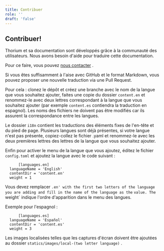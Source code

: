 ```yaml
---
title: Contribuer
role: ''
draft: 'false'
---
```


## Contribuer!

Thorium et sa documentation sont développés grâce à la communauté des utilisateurs. Nous avons besoin d'aide pour traduire cette documentation.

Pour ce faire, vous pouvez [nous contacter](https://www.edrlab.org/contact/) .

Si vous êtes suffisamment à l'aise avec GitHub et le format Markdown, vous pouvez proposer une nouvelle traduction via une Pull Request.

Pour cela : clonez le dépôt et créez une branche avec le nom de la langue que vous souhaitez ajouter, faites une copie du dossier `content.en` et renommez-le avec deux lettres correspondant à la langue que vous souhaitez ajouter (par exemple `content.es` contiendra la traduction en espagnol). Les noms des fichiers ne doivent pas être modifiés car ils assurent la correspondance entre les langues.

Le dossier `i18n` contient les traductions des éléments fixes de l'en-tête et du pied de page. Plusieurs langues sont déjà présentes, si votre langue n'est pas présente, copiez-collez le fichier .yaml et renommez-le avec les deux premières lettres des lettres de la langue que vous souhaitez ajouter.

Enfin pour activer le menu de la langue que vous ajoutez, éditez le fichier `config.toml` et ajoutez la langue avec le code suivant :

```
      [languages.en]
  languageName = 'English'
  contentDir = 'content.en'
  weight = 1
```

Vous devez remplacer `.en' with the first two letters of the language you are adding and fill in the name of the language as the` `value. The` weight` indique l'ordre d'apparition dans le menu des langues.

Exemple pour l'espagnol :

```
      [languages.es]
  languageName = 'Español'
  contentDir = 'content.es'
  weight = 3
```

Les images localisées telles que les captures d'écran doivent être ajoutées au dossier `statics/images/local-(two letter language)` .
